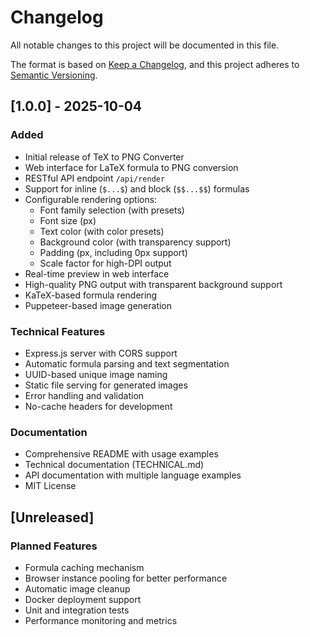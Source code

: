 # Changelog

All notable changes to this project will be documented in this file.

The format is based on [Keep a Changelog](https://keepachangelog.com/en/1.0.0/),
and this project adheres to [Semantic Versioning](https://semver.org/spec/v2.0.0.html).

## [1.0.0] - 2025-10-04

### Added
- Initial release of TeX to PNG Converter
- Web interface for LaTeX formula to PNG conversion
- RESTful API endpoint `/api/render`
- Support for inline (`$...$`) and block (`$$...$$`) formulas
- Configurable rendering options:
  - Font family selection (with presets)
  - Font size (px)
  - Text color (with color presets)
  - Background color (with transparency support)
  - Padding (px, including 0px support)
  - Scale factor for high-DPI output
- Real-time preview in web interface
- High-quality PNG output with transparent background support
- KaTeX-based formula rendering
- Puppeteer-based image generation

### Technical Features
- Express.js server with CORS support
- Automatic formula parsing and text segmentation
- UUID-based unique image naming
- Static file serving for generated images
- Error handling and validation
- No-cache headers for development

### Documentation
- Comprehensive README with usage examples
- Technical documentation (TECHNICAL.md)
- API documentation with multiple language examples
- MIT License

## [Unreleased]

### Planned Features
- Formula caching mechanism
- Browser instance pooling for better performance
- Automatic image cleanup
- Docker deployment support
- Unit and integration tests
- Performance monitoring and metrics